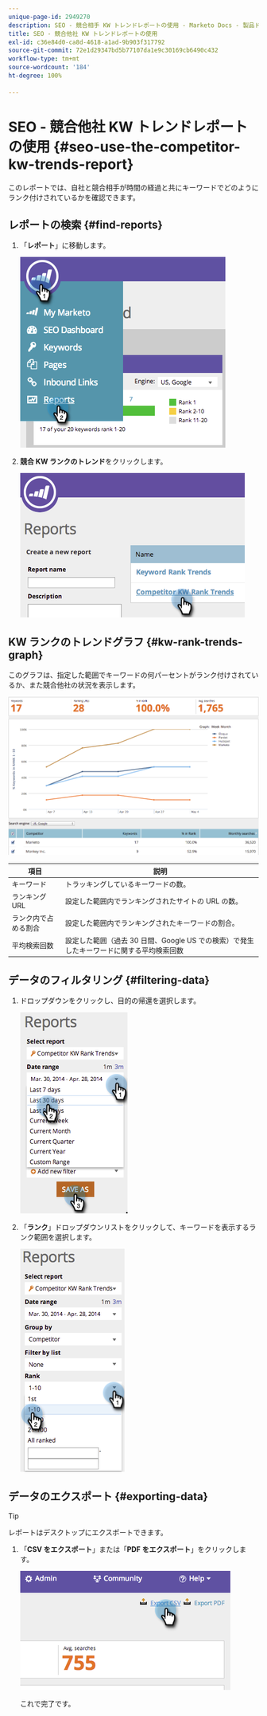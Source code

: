 ```yaml
---
unique-page-id: 2949270
description: SEO - 競合相手 KW トレンドレポートの使用 - Marketo Docs - 製品ドキュメント
title: SEO - 競合他社 KW トレンドレポートの使用
exl-id: c36e84d0-ca8d-4618-a1ad-9b903f317792
source-git-commit: 72e1d29347bd5b77107da1e9c30169cb6490c432
workflow-type: tm+mt
source-wordcount: '184'
ht-degree: 100%

---
```


# SEO - 競合他社 KW トレンドレポートの使用 {#seo-use-the-competitor-kw-trends-report}

このレポートでは、自社と競合相手が時間の経過と共にキーワードでどのようにランク付けされているかを確認できます。

## レポートの検索 {#find-reports}

1. 「**レポート**」に移動します。

   ![](assets/image2014-9-18-14-3a6-3a18.png)

1. **競合 KW ランクのトレンド**&#x200B;をクリックします。

   ![](assets/image2014-9-18-14-3a6-3a37.png)

## KW ランクのトレンドグラフ {#kw-rank-trends-graph}

このグラフは、指定した範囲でキーワードの何パーセントがランク付けされているか、また競合他社の状況を表示します。

![](assets/image2014-9-18-14-3a7-3a1.png)

| 項目 | 説明 |
|---|---|
| キーワード | トラッキングしているキーワードの数。 |
| ランキング URL | 設定した範囲内でランキングされたサイトの URL の数。 |
| ランク内で占める割合 | 設定した範囲内でランキングされたキーワードの割合。 |
| 平均検索回数 | 設定した範囲（過去 30 日間、Google US での検索）で発生したキーワードに関する平均検索回数 |

## データのフィルタリング {#filtering-data}

1. ドロップダウンをクリックし、目的の帰還を選択します。

   ![](assets/image2014-9-18-14-3a7-3a17.png)

1. 「**ランク**」ドロップダウンリストをクリックして、キーワードを表示するランク範囲を選択します。

   ![](assets/image2014-9-18-14-3a8-3a26.png)

## データのエクスポート  {#exporting-data}

>[!TIP]
>
>レポートはデスクトップにエクスポートできます。

1. 「**CSV をエクスポート**」または「**PDF をエクスポート**」をクリックします。

   ![](assets/image2014-9-18-14-3a9-3a49.png)

   これで完了です。
